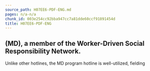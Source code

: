 ```yaml
---
source_path: H07EE6-PDF-ENG.md
pages: n/a-n/a
chunk_id: 003e254cc92bba947cc7a81dde60ccf91891454d
title: H07EE6-PDF-ENG
---
```

## (MD), a member of the Worker-Driven Social Responsibility Network.

Unlike other hotlines, the MD program hotline is well-utilized, ﬁelding
